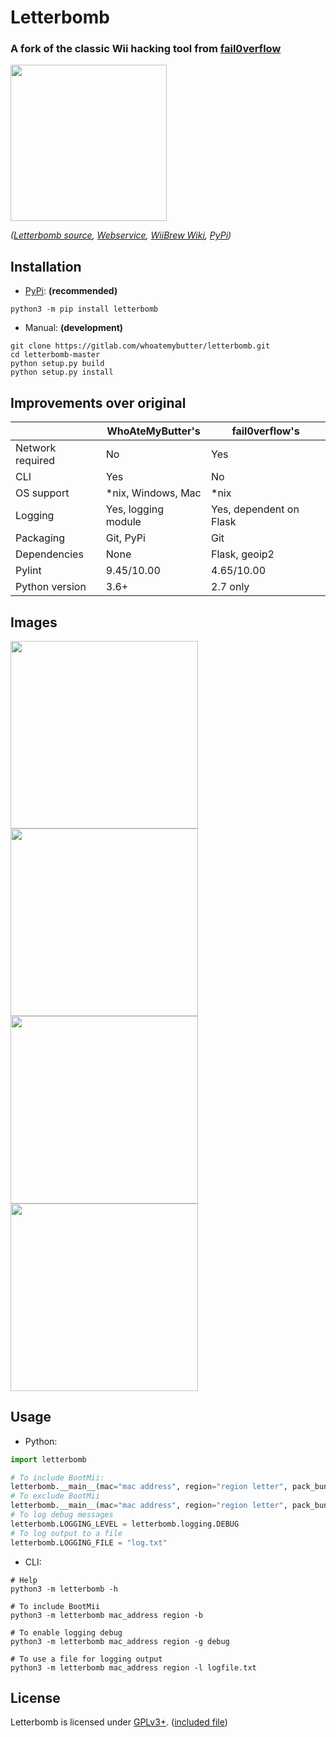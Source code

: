 # Letterbomb

### A fork of the classic Wii hacking tool from [fail0verflow](https://github.com/fail0verflow)

<a href="https://gitlab.com/whoatemybutter/letterbomb"><img src="https://i.imgur.com/llzHJiw.png" width="250"/></a>

*([Letterbomb source](https://github.com/fail0verflow/letterbomb), [Webservice](https://please.hackmii.com), [WiiBrew Wiki](http://wiibrew.org/wiki/LetterBomb), [PyPi](https://pypi.org/project/letterbomb))*

## Installation
* [PyPi](https://pypi.org/project/letterbomb): **(recommended)**
```shell script
python3 -m pip install letterbomb
```

* Manual: **(development)**
```shell script
git clone https://gitlab.com/whoatemybutter/letterbomb.git
cd letterbomb-master
python setup.py build
python setup.py install
```

## Improvements over original
|                   | WhoAteMyButter's    | fail0verflow's          |
|-------------------|---------------------|-------------------------|
| Network required  | No                  | Yes                     |
| CLI               | Yes                 | No                      |
| OS support        | *nix, Windows, Mac  | *nix                    |
| Logging           | Yes, logging module | Yes, dependent on Flask |
| Packaging         | Git, PyPi           | Git                     |
| Dependencies      | None                | Flask, geoip2           |
| Pylint            | 9.45/10.00          | 4.65/10.00              |
| Python version    | 3.6+                | 2.7 only                |

## Images

<img src="https://i.imgur.com/EuBlJbF.png" width=300 />
<img src="https://i.imgur.com/B1Wb2uo.png" width=300 />
<img src="https://i.imgur.com/LjZh24c.png" width=300 />
<img src="https://i.imgur.com/YYG9XnU.png" width=300/>

## Usage
* Python:
```python
import letterbomb

# To include BootMii:
letterbomb.__main__(mac="mac address", region="region letter", pack_bundle=True, output_file="letterbomb.zip")
# To exclude BootMii
letterbomb.__main__(mac="mac address", region="region letter", pack_bundle=False, output_file="letterbomb.zip")
# To log debug messages
letterbomb.LOGGING_LEVEL = letterbomb.logging.DEBUG
# To log output to a file
letterbomb.LOGGING_FILE = "log.txt"
```
* CLI:
```shell script
# Help
python3 -m letterbomb -h

# To include BootMii
python3 -m letterbomb mac_address region -b

# To enable logging debug
python3 -m letterbomb mac_address region -g debug

# To use a file for logging output
python3 -m letterbomb mac_address region -l logfile.txt
```

## License
Letterbomb is licensed under [GPLv3+](https://www.gnu.org/licenses/gpl-3.0.txt). ([included file](https://gitlab.com/whoatemybutter/letterbomb/-/raw/master/LICENSE.txt))